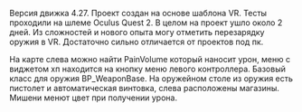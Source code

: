 Версия движка 4.27.
Проект создан на основе шаблона VR. Тесты проходили на шлеме Oculus Quest 2.
В целом на проект ушло около 2 дней.
Из сложностей и нового опыта могу отметить перезарядку оружия в VR. Достаточно сильно отличается от проектов под пк.

На карте слева можно найти PainVolume который наносит урон, меню с виджетом хп находится на кнопку меню левого контроллера.
Базовый класс для оружия BP_WeaponBase. На оружейном столе из оружия есть пистолет и автоматическая винтовка, слева расположены магазины. Мишени менют цвет при получении урона.
